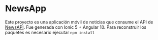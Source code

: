 # NewsApp
Este proyecto es una aplicación móvil de noticias que consume el API de 
[NewsAPI](https://newsapi.org/).
Fue generada con Ionic 5 + Angular 10.
Para reconstruir los paquetes es necesario ejecutar ``` npm install ```